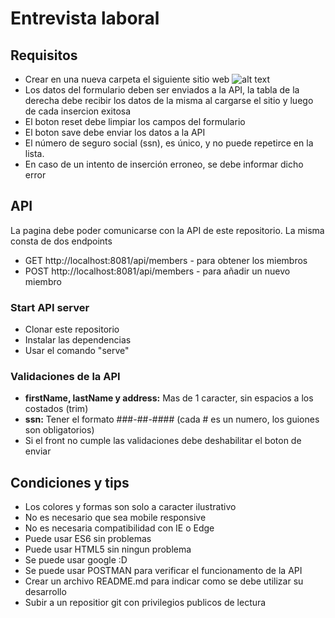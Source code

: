 # Entrevista laboral
## Requisitos
* Crear en una nueva carpeta el siguiente sitio web
![alt text](https://gitlab.com/newcombin/devskills/raw/master/design.png "Diseño web")
* Los datos del formulario deben ser enviados a la API, la tabla de la derecha debe recibir los datos de la misma al cargarse el sitio y luego de cada insercion exitosa
* El boton reset debe limpiar los campos del formulario
* El boton save debe enviar los datos a la API
* El número de seguro social (ssn), es único, y no puede repetirce en la lista.
* En caso de un intento de inserción erroneo, se debe informar dicho error

## API
La pagina debe poder comunicarse con la API de este repositorio. La misma consta de dos endpoints

* GET http://localhost:8081/api/members - para obtener los miembros
* POST http://localhost:8081/api/members - para añadir un nuevo miembro

### Start API server
* Clonar este repositorio
* Instalar las dependencias
* Usar el comando "serve"

### Validaciones de la API
* **firstName, lastName y address:** Mas de 1 caracter, sin espacios a los costados (trim)
* **ssn:** Tener el formato ###-##-#### (cada # es un numero, los guiones son obligatorios)
* Si el front no cumple las validaciones debe deshabilitar el boton de enviar

## Condiciones y tips
* Los colores y formas son solo a caracter ilustrativo
* No es necesario que sea mobile responsive
* No es necesaria compatibilidad con IE o Edge
* Puede usar ES6 sin problemas
* Puede usar HTML5 sin ningun problema
* Se puede usar google :D
* Se puede usar POSTMAN para verificar el funcionamento de la API
* Crear un archivo README.md para indicar como se debe utilizar su desarrollo
* Subir a un repositior git con privilegios publicos de lectura